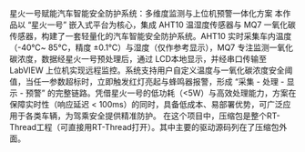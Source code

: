  星火一号赋能汽车智能安全防护系统：多维度监测与上位机预警一体化方案
本作品以 “星火一号” 嵌入式平台为核心，集成 AHT10 温湿度传感器与 MQ7 一氧化碳传感器，构建了一套轻量化的汽车智能安全防护系统。AHT10 实时采集车内温度（-40℃~ 85℃，精度 ±0.1℃）与湿度（仅作参考显示），MQ7 专注监测一氧化碳浓度，数据经星火一号预处理后，通过 LCD本地显示，并经串口传输至 LabVIEW 上位机实现远程监控。系统支持用户自定义温度与一氧化碳浓度安全阈值，当任一参数超标时，立即触发红灯亮起与蜂鸣器报警，形成 “采集 - 处理 - 显示 - 预警” 的完整链路。凭借星火一号的低功耗（<5W）与高效处理能力，方案在保障实时性（响应延迟 < 100ms）的同时，具备低成本、易部署优势，可广泛应用于各类车辆，为驾乘安全提供精准防护。
在这个项目中，压缩包是整个RT-Thread工程（可直接用RT-Thread打开）。其中主要的驱动源码列在了压缩包外面。
